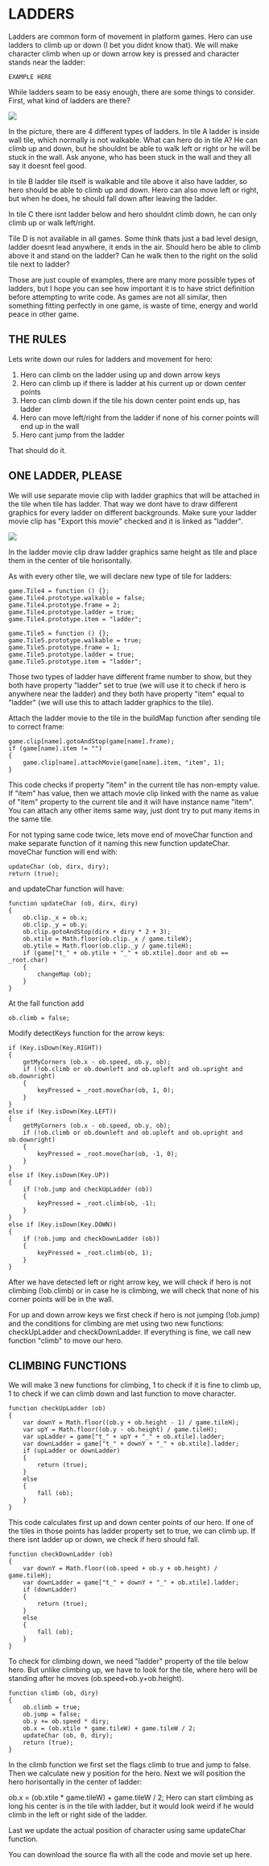 # LADDERS

Ladders are common form of movement in platform games. Hero can use ladders to climb up or down (I bet you didnt know that). We will make character climb when up or down arrow key is pressed and character stands near the ladder:

```
EXAMPLE HERE
```

While ladders seam to be easy enough, there are some things to consider. First, what kind of ladders are there?

![](p12_2.gif)

In the picture, there are 4 different types of ladders. In tile A ladder is inside wall tile, which normally is not walkable. What can hero do in tile A? He can climb up and down, but he shouldnt be able to walk left or right or he will be stuck in the wall. Ask anyone, who has been stuck in the wall and they all say it doesnt feel good.

In tile B ladder tile itself is walkable and tile above it also have ladder, so hero should be able to climb up and down. Hero can also move left or right, but when he does, he should fall down after leaving the ladder.

In tile C there isnt ladder below and hero shouldnt climb down, he can only climb up or walk left/right.

Tile D is not available in all games. Some think thats just a bad level design, ladder doesnt lead anywhere, it ends in the air. Should hero be able to climb above it and stand on the ladder? Can he walk then to the right on the solid tile next to ladder?

Those are just couple of examples, there are many more possible types of ladders, but I hope you can see how important it is to have strict definition before attempting to write code. As games are not all similar, then something fitting perfectly in one game, is waste of time, energy and world peace in other game.


## THE RULES

Lets write down our rules for ladders and movement for hero:

1. Hero can climb on the ladder using up and down arrow keys
2. Hero can climb up if there is ladder at his current up or down center points
3. Hero can climb down if the tile his down center point ends up, has ladder
4. Hero can move left/right from the ladder if none of his corner points will end up in the wall
5. Hero cant jump from the ladder

That should do it.

## ONE LADDER, PLEASE

We will use separate movie clip with ladder graphics that will be attached in the tile when tile has ladder. That way we dont have to draw different graphics for every ladder on different backgrounds. Make sure your ladder movie clip has "Export this movie" checked and it is linked as "ladder".

![](p12_3.gif)

In the ladder movie clip draw ladder graphics same height as tile and place them in the center of tile horisontally.

As with every other tile, we will declare new type of tile for ladders:

```
game.Tile4 = function () {};
game.Tile4.prototype.walkable = false;
game.Tile4.prototype.frame = 2;
game.Tile4.prototype.ladder = true;
game.Tile4.prototype.item = "ladder";

game.Tile5 = function () {};
game.Tile5.prototype.walkable = true;
game.Tile5.prototype.frame = 1;
game.Tile5.prototype.ladder = true;
game.Tile5.prototype.item = "ladder";
```

Those two types of ladder have different frame number to show, but they both have property "ladder" set to true (we will use it to check if hero is anywhere near the ladder) and they both have property "item" equal to "ladder" (we will use this to attach ladder graphics to the tile).

Attach the ladder movie to the tile in the buildMap function after sending tile to correct frame:

```
game.clip[name].gotoAndStop(game[name].frame);
if (game[name].item != "")
{
	game.clip[name].attachMovie(game[name].item, "item", 1);
}
```

This code checks if property "item" in the current tile has non-empty value. If "item" has value, then we attach movie clip linked with the name as value of "item" property to the current tile and it will have instance name "item". You can attach any other items same way, just dont try to put many items in the same tile.

For not typing same code twice, lets move end of moveChar function and make separate function of it naming this new function updateChar. moveChar function will end with:

```
updateChar (ob, dirx, diry);
return (true);
```

and updateChar function will have:

```
function updateChar (ob, dirx, diry)
{
	ob.clip._x = ob.x;
	ob.clip._y = ob.y;
	ob.clip.gotoAndStop(dirx + diry * 2 + 3);
	ob.xtile = Math.floor(ob.clip._x / game.tileW);
	ob.ytile = Math.floor(ob.clip._y / game.tileH);
	if (game["t_" + ob.ytile + "_" + ob.xtile].door and ob == _root.char)
	{
		changeMap (ob);
	}
}
```

At the fall function add

```
ob.climb = false;
```

Modify detectKeys function for the arrow keys:

```
if (Key.isDown(Key.RIGHT))
{
	getMyCorners (ob.x - ob.speed, ob.y, ob);
	if (!ob.climb or ob.downleft and ob.upleft and ob.upright and ob.downright)
	{
		keyPressed = _root.moveChar(ob, 1, 0);
	}
}
else if (Key.isDown(Key.LEFT))
{
	getMyCorners (ob.x - ob.speed, ob.y, ob);
	if (!ob.climb or ob.downleft and ob.upleft and ob.upright and ob.downright)
	{
		keyPressed = _root.moveChar(ob, -1, 0);
	}
}
else if (Key.isDown(Key.UP))
{
	if (!ob.jump and checkUpLadder (ob))
	{
		keyPressed = _root.climb(ob, -1);
	}
}
else if (Key.isDown(Key.DOWN))
{
	if (!ob.jump and checkDownLadder (ob))
	{
		keyPressed = _root.climb(ob, 1);
	}
}
```

After we have detected left or right arrow key, we will check if hero is not climbing (!ob.climb) or in case he is climbing, we will check that none of his corner points will be in the wall.

For up and down arrow keys we first check if hero is not jumping (!ob.jump) and the conditions for climbing are met using two new functions: checkUpLadder and checkDownLadder. If everything is fine, we call new function "climb" to move our hero.


## CLIMBING FUNCTIONS

We will make 3 new functions for climbing, 1 to check if it is fine to climb up, 1 to check if we can climb down and last function to move character.

```
function checkUpLadder (ob)
{
	var downY = Math.floor((ob.y + ob.height - 1) / game.tileH);
	var upY = Math.floor((ob.y - ob.height) / game.tileH);
	var upLadder = game["t_" + upY + "_" + ob.xtile].ladder;
	var downLadder = game["t_" + downY + "_" + ob.xtile].ladder;
	if (upLadder or downLadder)
	{
		return (true);
	}
	else
	{
		fall (ob);
	}
}
```

This code calculates first up and down center points of our hero. If one of the tiles in those points has ladder property set to true, we can climb up. If there isnt ladder up or down, we check if hero should fall.

```
function checkDownLadder (ob)
{
	var downY = Math.floor((ob.speed + ob.y + ob.height) / game.tileH);
	var downLadder = game["t_" + downY + "_" + ob.xtile].ladder;
	if (downLadder)
	{
		return (true);
	}
	else
	{
		fall (ob);
	}
}
```

To check for climbing down, we need "ladder" property of the tile below hero. But unlike climbing up, we have to look for the tile, where hero will be standing after he moves (ob.speed+ob.y+ob.height).

```
function climb (ob, diry)
{
	ob.climb = true;
	ob.jump = false;
	ob.y += ob.speed * diry;
	ob.x = (ob.xtile * game.tileW) + game.tileW / 2;
	updateChar (ob, 0, diry);
	return (true);
}
```

In the climb function we first set the flags climb to true and jump to false. Then we calculate new y position for the hero. Next we will position the hero horisontally in the center of ladder:

ob.x = (ob.xtile * game.tileW) + game.tileW / 2;
Hero can start climbing as long his center is in the tile with ladder, but it would look weird if he would climb in the left or right side of the ladder.

Last we update the actual position of character using same updateChar function.

You can download the source fla with all the code and movie set up here.